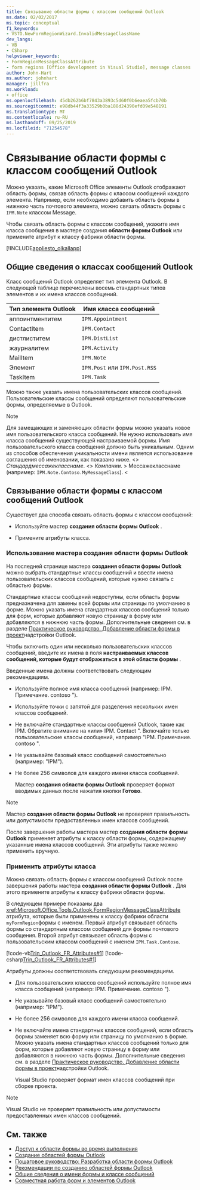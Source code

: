 ```yaml
---
title: Связывание области формы с классом сообщений Outlook
ms.date: 02/02/2017
ms.topic: conceptual
f1_keywords:
- VSTO.NewFormRegionWizard.InvalidMessageClassName
dev_langs:
- VB
- CSharp
helpviewer_keywords:
- FormRegionMessageClassAttribute
- form regions [Office development in Visual Studio], message classes
author: John-Hart
ms.author: johnhart
manager: jillfra
ms.workload:
- office
ms.openlocfilehash: 45db262b6bf7843a3893c5d60f0b6eaea5fcb70b
ms.sourcegitcommit: e98db44f3a33529b0ba188d24390efd09e548191
ms.translationtype: MT
ms.contentlocale: ru-RU
ms.lasthandoff: 09/25/2019
ms.locfileid: "71254578"
---
```

# <a name="associate-a-form-region-with-an-outlook-message-class"></a>Связывание области формы с классом сообщений Outlook
  Можно указать, какие Microsoft Office элементы Outlook отображают область формы, связав область формы с классом сообщений каждого элемента. Например, если необходимо добавить область формы в нижнюю часть почтового элемента, можно связать область формы с `IPM.Note` классом Message.

 Чтобы связать область формы с классом сообщений, укажите имя класса сообщения в мастере создания **области формы Outlook** или примените атрибут к классу фабрики области формы.

 [!INCLUDE[appliesto_olkallapp](../vsto/includes/appliesto-olkallapp-md.md)]

## <a name="understand-outlook-message-classes"></a>Общие сведения о классах сообщений Outlook
 Класс сообщений Outlook определяет тип элемента Outlook. В следующей таблице перечислены восемь стандартных типов элементов и их имена классов сообщений.

|Тип элемента Outlook|Имя класса сообщений|
|-----------------------|------------------------|
|аппоинтментитем|`IPM.Appointment`|
|ContactItem|`IPM.Contact`|
|дистлиститем|`IPM.DistList`|
|жаурналитем|`IPM.Activity`|
|MailItem|`IPM.Note`|
|Элемент|`IPM.Post` или `IPM.Post.RSS`|
|TaskItem|`IPM.Task`|

 Можно также указать имена пользовательских классов сообщений. Пользовательские классы сообщений определяют пользовательские формы, определяемые в Outlook.

> [!NOTE]
> Для замещающих и заменяющих области формы можно указать новое имя пользовательского класса сообщений. Не нужно использовать имя класса сообщений существующей настраиваемой формы. Имя пользовательского класса сообщений должно быть уникальным. Одним из способов обеспечения уникальности имени является использование соглашения об именовании, как показано ниже. \<> *Стандардмессажекласснаме*. \<> *Компании*. > Мессажекласснаме (например: `IPM.Note.Contoso.MyMessageClass`). \<

## <a name="associate-a-form-region-with-an-outlook-message-class"></a>Связывание области формы с классом сообщений Outlook
 Существует два способа связать область формы с классом сообщений:

- Используйте мастер **создания области формы Outlook** .

- Примените атрибуты класса.

### <a name="use-the-new-outlook-form-region-wizard"></a>Использование мастера создания области формы Outlook
 На последней странице мастера **создания области формы Outlook** можно выбрать стандартные классы сообщений и ввести имена пользовательских классов сообщений, которые нужно связать с областью формы.

 Стандартные классы сообщений недоступны, если область формы предназначена для замены всей формы или страницы по умолчанию в форме. Можно указать имена стандартных классов сообщений только для форм, которые добавляют новую страницу в форму или добавляются в нижнюю часть формы. Дополнительные сведения см. в разделе [Практическое руководство. Добавление области формы в проект](../vsto/how-to-add-a-form-region-to-an-outlook-add-in-project.md)надстройки Outlook.

 Чтобы включить один или несколько пользовательских классов сообщений, введите их имена в поля **настраиваемых классов сообщений, которые будут отображаться в этой области формы** .

 Введенные имена должны соответствовать следующим рекомендациям.

- Используйте полное имя класса сообщений (например: IPM. Примечание. contoso ").

- Используйте точки с запятой для разделения нескольких имен классов сообщений.

- Не включайте стандартные классы сообщений Outlook, такие как IPM. Обратите внимание на «или» IPM. Contact ". Включайте только пользовательские классы сообщений, например "IPM. Примечание. contoso ".

- Не указывайте базовый класс сообщений самостоятельно (например: "IPM").

- Не более 256 символов для каждого имени класса сообщений.

  Мастер **создания области формы Outlook** проверяет формат вводимых данных после нажатия кнопки **Готово**.

> [!NOTE]
> Мастер **создания области формы Outlook** не проверяет правильность или допустимости предоставленных имен классов сообщений.

 После завершения работы мастера мастер **создания области формы Outlook** применяет атрибуты к классу области формы, содержащему указанные имена классов сообщений. Эти атрибуты также можно применить вручную.

### <a name="apply-class-attributes"></a>Применить атрибуты класса
 Можно связать область формы с классом сообщений Outlook после завершения работы мастера **создания области формы Outlook** . Для этого примените атрибуты к классу фабрики области формы.

 В следующем примере показаны два <xref:Microsoft.Office.Tools.Outlook.FormRegionMessageClassAttribute> атрибута, которые были применены к классу фабрики области `myFormRegion`формы с именем. Первый атрибут связывает область формы со стандартным классом сообщений для формы почтового сообщения. Второй атрибут связывает область формы с пользовательским классом сообщений с именем `IPM.Task.Contoso`.

 [!code-vb[Trin_Outlook_FR_Attributes#1](../vsto/codesnippet/VisualBasic/Trin_Outlook_FR_Attributes/FormRegion1.vb#1)]
 [!code-csharp[Trin_Outlook_FR_Attributes#1](../vsto/codesnippet/CSharp/Trin_Outlook_FR_Attributes/FormRegion1.cs#1)]

 Атрибуты должны соответствовать следующим рекомендациям.

- Для пользовательских классов сообщений используйте полное имя класса сообщений (например: IPM. Примечание. contoso ").

- Не указывайте базовый класс сообщений самостоятельно (например: "IPM").

- Не более 256 символов для каждого имени класса сообщений.

- Не включайте имена стандартных классов сообщений, если область формы заменяет всю форму или страницу по умолчанию в форме. Можно указать имена стандартных классов сообщений только для форм, которые добавляют новую страницу в форму или добавляются в нижнюю часть формы. Дополнительные сведения см. в разделе [Практическое руководство. Добавление области формы в проект](../vsto/how-to-add-a-form-region-to-an-outlook-add-in-project.md)надстройки Outlook.

  Visual Studio проверяет формат имен классов сообщений при сборке проекта.

> [!NOTE]
> Visual Studio не проверяет правильность или допустимости предоставленных имен классов сообщений.

## <a name="see-also"></a>См. также
- [Доступ к области формы во время выполнения](../vsto/accessing-a-form-region-at-run-time.md)
- [Создание областей формы Outlook](../vsto/creating-outlook-form-regions.md)
- [Пошаговое руководство: Разработка области формы Outlook](../vsto/walkthrough-designing-an-outlook-form-region.md)
- [Рекомендации по созданию областей формы Outlook](../vsto/guidelines-for-creating-outlook-form-regions.md)
- [Общие сведения о имени формы и классе сообщений](/office/vba/outlook/Concepts/Forms/form-name-and-message-class-overview)
- [Совместная работа форм и элементов Outlook](/office/vba/outlook/Concepts/Forms/how-outlook-forms-and-items-work-together)
